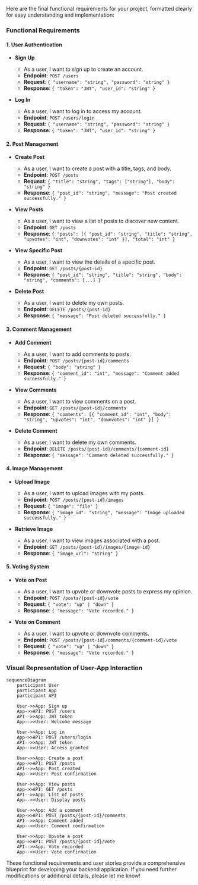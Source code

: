 Here are the final functional requirements for your project, formatted clearly for easy understanding and implementation:

### Functional Requirements

#### 1. User Authentication

- **Sign Up**
  - As a user, I want to sign up to create an account.
  - **Endpoint**: `POST /users`
  - **Request**: `{ "username": "string", "password": "string" }`
  - **Response**: `{ "token": "JWT", "user_id": "string" }`

- **Log In**
  - As a user, I want to log in to access my account.
  - **Endpoint**: `POST /users/login`
  - **Request**: `{ "username": "string", "password": "string" }`
  - **Response**: `{ "token": "JWT", "user_id": "string" }`

#### 2. Post Management

- **Create Post**
  - As a user, I want to create a post with a title, tags, and body.
  - **Endpoint**: `POST /posts`
  - **Request**: `{ "title": "string", "tags": ["string"], "body": "string" }`
  - **Response**: `{ "post_id": "string", "message": "Post created successfully." }`

- **View Posts**
  - As a user, I want to view a list of posts to discover new content.
  - **Endpoint**: `GET /posts`
  - **Response**: `{ "posts": [{ "post_id": "string", "title": "string", "upvotes": "int", "downvotes": "int" }], "total": "int" }`

- **View Specific Post**
  - As a user, I want to view the details of a specific post.
  - **Endpoint**: `GET /posts/{post-id}`
  - **Response**: `{ "post_id": "string", "title": "string", "body": "string", "comments": [...] }`

- **Delete Post**
  - As a user, I want to delete my own posts.
  - **Endpoint**: `DELETE /posts/{post-id}`
  - **Response**: `{ "message": "Post deleted successfully." }`

#### 3. Comment Management

- **Add Comment**
  - As a user, I want to add comments to posts.
  - **Endpoint**: `POST /posts/{post-id}/comments`
  - **Request**: `{ "body": "string" }`
  - **Response**: `{ "comment_id": "int", "message": "Comment added successfully." }`

- **View Comments**
  - As a user, I want to view comments on a post.
  - **Endpoint**: `GET /posts/{post-id}/comments`
  - **Response**: `{ "comments": [{ "comment_id": "int", "body": "string", "upvotes": "int", "downvotes": "int" }] }`

- **Delete Comment**
  - As a user, I want to delete my own comments.
  - **Endpoint**: `DELETE /posts/{post-id}/comments/{comment-id}`
  - **Response**: `{ "message": "Comment deleted successfully." }`

#### 4. Image Management

- **Upload Image**
  - As a user, I want to upload images with my posts.
  - **Endpoint**: `POST /posts/{post-id}/images`
  - **Request**: `{ "image": "file" }`
  - **Response**: `{ "image_id": "string", "message": "Image uploaded successfully." }`

- **Retrieve Image**
  - As a user, I want to view images associated with a post.
  - **Endpoint**: `GET /posts/{post-id}/images/{image-id}`
  - **Response**: `{ "image_url": "string" }`

#### 5. Voting System

- **Vote on Post**
  - As a user, I want to upvote or downvote posts to express my opinion.
  - **Endpoint**: `POST /posts/{post-id}/vote`
  - **Request**: `{ "vote": "up" | "down" }`
  - **Response**: `{ "message": "Vote recorded." }`

- **Vote on Comment**
  - As a user, I want to upvote or downvote comments.
  - **Endpoint**: `POST /posts/{post-id}/comments/{comment-id}/vote`
  - **Request**: `{ "vote": "up" | "down" }`
  - **Response**: `{ "message": "Vote recorded." }`

### Visual Representation of User-App Interaction 

```mermaid
sequenceDiagram
    participant User
    participant App
    participant API

    User->>App: Sign up
    App->>API: POST /users
    API-->>App: JWT token
    App-->>User: Welcome message

    User->>App: Log in
    App->>API: POST /users/login
    API-->>App: JWT token
    App-->>User: Access granted

    User->>App: Create a post
    App->>API: POST /posts
    API-->>App: Post created
    App-->>User: Post confirmation

    User->>App: View posts
    App->>API: GET /posts
    API-->>App: List of posts
    App-->>User: Display posts

    User->>App: Add a comment
    App->>API: POST /posts/{post-id}/comments
    API-->>App: Comment added
    App-->>User: Comment confirmation

    User->>App: Upvote a post
    App->>API: POST /posts/{post-id}/vote
    API-->>App: Vote recorded
    App-->>User: Vote confirmation
```

These functional requirements and user stories provide a comprehensive blueprint for developing your backend application. If you need further modifications or additional details, please let me know!